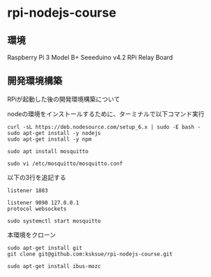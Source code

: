 # rpi-nodejs-course

## 環境
Raspberry Pi 3 Model B+
Seeeduino v4.2
RPi Relay Board

## 開発環境構築
RPiが起動した後の開発環境構築について

nodeの環境をインストールするために、ターミナルで以下コマンド実行

```
curl -sL https://deb.nodesource.com/setup_6.x | sudo -E bash -
sudo apt-get install -y nodejs
sudo apt-get install -y npm
```
```
sudo apt install mosquitto
```


```
sudo vi /etc/mosquitto/mosquitto.conf
```
以下の3行を追記する

```
listener 1883

listener 9090 127.0.0.1
protocol websockets
```


```
sudo systemctl start mosquitto
```

本環境をクローン

```
sudo apt-get install git
git clone git@github.com:ksksue/rpi-nodejs-course.git
```


```
sudo apt-get install ibus-mozc
```
